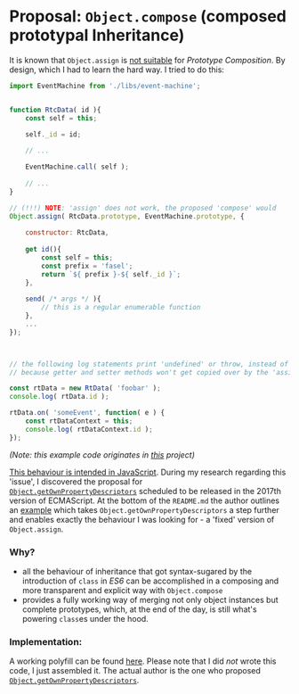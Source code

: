 Proposal: `Object.compose` (composed prototypal Inheritance)
==============================================================



It is known that `Object.assign` is 
[not suitable](https://developer.mozilla.org/en-US/docs/Web/JavaScript/Reference/Global_Objects/Object/assign#Description)
for *Prototype Composition*. By design, which I had to learn the hard way. I tried to do this:

```javascript
import EventMachine from './libs/event-machine';


function RtcData( id ){
    const self = this;

    self._id = id;
    
    // ...

    EventMachine.call( self );
    
    // ...
}

// (!!!) NOTE: 'assign' does not work, the proposed 'compose' would
Object.assign( RtcData.prototype, EventMachine.prototype, {
   
    constructor: RtcData,
    
    get id(){
        const self = this;
        const prefix = 'fasel';
        return `${ prefix }-${ self._id }`;
    },
    
    send( /* args */ ){
        // this is a regular enumerable function
    },    
    ...
});



// the following log statements print 'undefined' or throw, instead of 'fasel-foobar', 
// because getter and setter methods won't get copied over by the 'assign' function

const rtData = new RtData( 'foobar' );
console.log( rtData.id ); 

rtData.on( 'someEvent', function( e ) {
    const rtDataContext = this;
    console.log( rtDataContext.id ); 
});
```

*(Note: this example code originates in [this](https://github.com/lucendio/meteor_rtc) project)*

[This behaviour is intended in JavaScript](https://developer.mozilla.org/en-US/docs/Web/JavaScript/Reference/Global_Objects/Object/assign#Description). 
During my research regarding this 'issue', I discovered the proposal for  
[`Object.getOwnPropertyDescriptors`](https://github.com/tc39/proposal-object-getownpropertydescriptors)
scheduled to be released in the 2017th version of ECMAScript. At the bottom of the `README.md` the 
author outlines an 
[example](https://github.com/tc39/proposal-object-getownpropertydescriptors#illustrative-examples)
which takes `Object.getOwnPropertyDescriptors` a step further and enables exactly the behaviour 
I was looking for - a 'fixed' version of `Object.assign`.



### Why?

+   all the behaviour of inheritance that got syntax-sugared by the introduction of `class` in *ES6* 
    can be accomplished in a composing and more transparent and explicit way with `Object.compose`
+   provides a fully working way of merging not only object instances but complete prototypes, 
    which, at the end of the day, is still what's powering `class`es under the hood.
    

 
### Implementation:

A working polyfill can be found [here](./polyfill_obejct.compose.js). Please note that I did *not* 
wrote this code, I just assembled it. The actual author is the one who proposed
[`Object.getOwnPropertyDescriptors`](https://github.com/tc39/proposal-object-getownpropertydescriptors).
